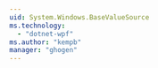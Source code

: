 ```yaml
---
uid: System.Windows.BaseValueSource
ms.technology: 
  - "dotnet-wpf"
ms.author: "kempb"
manager: "ghogen"
---
```

